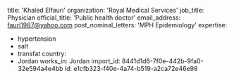 title: 'Khaled Elfauri'
organization: 'Royal Medical Services'
job_title: Physician
official_title: 'Public health doctor'
email_address: fauri1987@yahoo.com
post_nominal_letters: 'MPH Epidemiology'
expertise:
  - hypertension
  - salt
  - transfat
country:
  - Jordan
works_in: Jordan
import_id: 8441d1d6-7f0e-442b-9fa0-32e594a4e4bb
id: e1cfb323-f40e-4a74-b519-a2ca72e46e98
